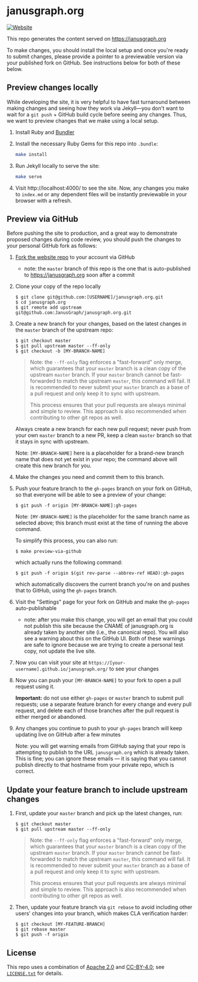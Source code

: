 # janusgraph.org

[![Website][website-shield]][website-link]

[website-shield]: https://img.shields.io/website-up-down-green-red/https/janusgraph.org.svg?label=janusgraph.org
[website-link]: https://janusgraph.org

This repo generates the content served on https://janusgraph.org

To make changes, you should install the local setup and once you're ready to
submit changes, please provide a pointer to a previewable version via your
published fork on GitHub. See instructions below for both of these below.

## Preview changes locally

While developing the site, it is very helpful to have fast turnaround between
making changes and seeing how they work via Jekyll—you don't want to wait for a
`git push` + GitHub build cycle before seeing any changes. Thus, we want to
preview changes that we make using a local setup.

1. Install Ruby and [Bundler](https://bundler.io)

1. Install the necessary Ruby Gems for this repo into `.bundle`:

   ```bash
   make install
   ```

1. Run Jekyll locally to serve the site:

   ```bash
   make serve
   ```

1. Visit http://localhost:4000/ to see the site. Now, any changes you make to
   `index.md` or any dependent files will be instantly previewable in your browser
   with a refresh.

## Preview via GitHub

Before pushing the site to production, and a great way to demonstrate proposed
changes during code review, you should push the changes to your personal GitHub
fork as follows:

1. [Fork the website repo](https://github.com/JanusGraph/janusgraph.org#fork-destination-box)
   to your account via GitHub
   * note: the `master` branch of this repo is the one that is auto-published to
     https://janusgraph.org soon after a commit

1. Clone your copy of the repo locally

   ```
   $ git clone git@github.com:[USERNAME]/janusgraph.org.git
   $ cd janusgraph.org
   $ git remote add upstream git@github.com:JanusGraph/janusgraph.org.git
   ```

1. Create a new branch for your changes, based on the latest changes in the
   `master` branch of the upstream repo:

   ```
   $ git checkout master
   $ git pull upstream master --ff-only
   $ git checkout -b [MY-BRANCH-NAME]
   ```

   > Note: the `--ff-only` flag enforces a "fast-forward" only merge, which
   > guarantees that your `master` branch is a clean copy of the upstream
   > `master` branch. If your `master` branch cannot be fast-forwarded to match
   > the upstream `master`, this command will fail. It is recommended to never
   > submit your `master` branch as a base of a pull request and only keep it to
   > sync with upstream.
   >
   > This process ensures that your pull requests are always minimal and simple
   > to review. This approach is also recommended when contributing to other git
   > repos as well.

   Always create a new branch for each new pull request; never push from your
   own `master` branch to a new PR, keep a clean `master` branch so that it
   stays in sync with upstream.

   Note: `[MY-BRANCH-NAME]` here is a placeholder for a brand-new branch name
   that does not yet exist in your repo; the command above will create this new
   branch for you.

1. Make the changes you need and commit them to this branch.

1. Push your feature branch to the `gh-pages` branch on your fork on GitHub, so
   that everyone will be able to see a preview of your change:

   ```
   $ git push -f origin [MY-BRANCH-NAME]:gh-pages
   ```

   Note: `[MY-BRANCH-NAME]` is the placeholder for the same branch name as
   selected above; this branch must exist at the time of running the above
   command.

   To simplify this process, you can also run:

   ```
   $ make preview-via-github
   ```

   which actually runs the following command:

   ```
   $ git push -f origin $(git rev-parse --abbrev-ref HEAD):gh-pages
   ```

   which automatically discovers the current branch you're on and pushes that
   to GitHub, using the `gh-pages` branch.

1. Visit the "Settings" page for your fork on GitHub and make the `gh-pages`
   auto-publishable
   * note: after you make this change, you will get an email that you could not
     publish this site because the CNAME of janusgraph.org is already taken by
     another site (i.e., the canonical repo). You will also see a warning about
     this on the GitHub UI. Both of these warnings are safe to ignore because we
     are trying to create a personal test copy, not update the live site.

1. Now you can visit your site at
   `https://[your-username].github.io/janusgraph.org/` to see your changes

1. Now you can push your `[MY-BRANCH-NAME]` to your fork to open a pull request
   using it.

   **Important:** do not use either `gh-pages` or `master` branch to submit pull
   requests; use a separate feature branch for every change and every pull
   request, and delete each of those branches after the pull request is either
   merged or abandoned.

1. Any changes you continue to push to your `gh-pages` branch will keep updating
   live on GitHub after a few minutes

   Note: you will get warning emails from GitHub saying that your repo is
   attempting to publish to the URL `janusgraph.org` which is already taken.
   This is fine; you can ignore these emails — it is saying that you cannot
   publish directly to that hostname from your private repo, which is correct.

## Update your feature branch to include upstream changes

1. First, update your `master` branch and pick up the latest changes, run:

   ```
   $ git checkout master
   $ git pull upstream master --ff-only
   ```

   > Note: the `--ff-only` flag enforces a "fast-forward" only merge, which
   > guarantees that your `master` branch is a clean copy of the upstream
   > `master` branch. If your `master` branch cannot be fast-forwarded to match
   > the upstream `master`, this command will fail. It is recommended to never
   > submit your `master` branch as a base of a pull request and only keep it to
   > sync with upstream.
   >
   > This process ensures that your pull requests are always minimal and simple
   > to review. This approach is also recommended when contributing to other git
   > repos as well.

1. Then, update your feature branch via `git rebase` to avoid including other
   users' changes into your branch, which makes CLA verification harder:

   ```
   $ git checkout [MY-FEATURE-BRANCH]
   $ git rebase master
   $ git push -f origin
   ```

## License

This repo uses a combination of [Apache 2.0](APACHE-2.0.txt) and
[CC-BY-4.0](CC-BY-4.0.txt); see [`LICENSE.txt`](LICENSE.txt) for details.
